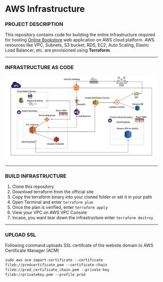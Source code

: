 # AWS Infrastructure

### PROJECT DESCRIPTION

This repository contains code for building the entire Infrastructure required for hosting [Online Bookstore](https://github.com/V-Abhishek/online-bookstore) web application on AWS cloud platform. AWS resources like VPC, Subnets, S3 bucket, RDS, EC2, Auto Scaling, Elastic Load Balancer, etc. are provisioned using **Terraform**.

---

### INFRASTRUCTURE AS CODE

<img alt="IaaC" src="https://github.com/V-Abhishek/aws-infrastructure/blob/main/images/IaaC.png" />

---

### BUILD INFRASTRUCTURE

1. Clone this repository
2. Download terraform from the official site
3. Copy the terraform binary into your cloned folder or set it in your path
4. Open Terminal and enter `terraform plan`
5. Once the plan is verified, enter `terraform apply`
6. View your VPC on AWS VPC Console
7. Incase, you want tear down the infrastructure enter `terraform destroy`

---

### UPLOAD SSL

Following command uploads SSL certifcate of the website domain to AWS Certificate Manager (ACM)

```
sudo aws acm import-certificate --certificate fileb://prodcertificate.pem --certificate-chain fileb://prod_certificate_chain.pem --private-key fileb://privatekey.pem --profile prod
```